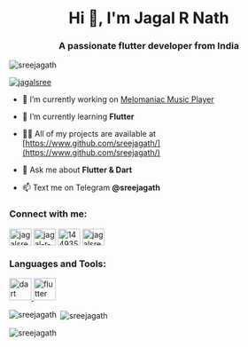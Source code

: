 <h1 align="center">Hi 👋, I'm Jagal R Nath</h1>
<h3 align="center">A passionate flutter developer from India</h3>

<p align="left"> <img src="https://komarev.com/ghpvc/?username=sreejagath&label=Profile%20views&color=0e75b6&style=flat" alt="sreejagath" /> </p>

<p align="left"> <a href="https://twitter.com/jagalsree" target="blank"><img src="https://img.shields.io/twitter/follow/jagalsree?logo=twitter&style=for-the-badge" alt="jagalsree" /></a> </p>

- 🔭 I’m currently working on [Melomaniac Music Player](https://github.com/sreejagath/melomaniac_music_player)

- 🌱 I’m currently learning **Flutter**

- 👨‍💻 All of my projects are available at [https://www.github.com/sreejagath/](https://www.github.com/sreejagath/)

- 💬 Ask me about **Flutter & Dart**

- 📫 Text me on Telegram **@sreejagath**

<h3 align="left">Connect with me:</h3>
<p align="left">
<a href="https://twitter.com/jagalsree" target="blank"><img align="center" src="https://raw.githubusercontent.com/rahuldkjain/github-profile-readme-generator/master/src/images/icons/Social/twitter.svg" alt="jagalsree" height="30" width="40" /></a>
<a href="https://linkedin.com/in/jagal-r-nath-a133361ba" target="blank"><img align="center" src="https://raw.githubusercontent.com/rahuldkjain/github-profile-readme-generator/master/src/images/icons/Social/linked-in-alt.svg" alt="jagal-r-nath-a133361ba" height="30" width="40" /></a>
<a href="https://stackoverflow.com/users/14493580/sree-jagath" target="blank"><img align="center" src="https://raw.githubusercontent.com/rahuldkjain/github-profile-readme-generator/master/src/images/icons/Social/stack-overflow.svg" alt="14493580/sree-jagath" height="30" width="40" /></a>
<a href="https://instagram.com/jagalsree" target="blank"><img align="center" src="https://raw.githubusercontent.com/rahuldkjain/github-profile-readme-generator/master/src/images/icons/Social/instagram.svg" alt="jagalsree" height="30" width="40" /></a>
</p>

<h3 align="left">Languages and Tools:</h3>
<p align="left"> <a href="https://dart.dev" target="_blank"> <img src="https://www.vectorlogo.zone/logos/dartlang/dartlang-icon.svg" alt="dart" width="40" height="40"/> </a> <a href="https://flutter.dev" target="_blank"> <img src="https://www.vectorlogo.zone/logos/flutterio/flutterio-icon.svg" alt="flutter" width="40" height="40"/> </a> </p>

<p><img align="left" src="https://github-readme-stats.vercel.app/api/top-langs?username=sreejagath&show_icons=true&locale=en&layout=compact" alt="sreejagath" /></p>

<p>&nbsp;<img align="center" src="https://github-readme-stats.vercel.app/api?username=sreejagath&show_icons=true&locale=en" alt="sreejagath" /></p>

<p><img align="center" src="https://github-readme-streak-stats.herokuapp.com/?user=sreejagath&" alt="sreejagath" /></p>
